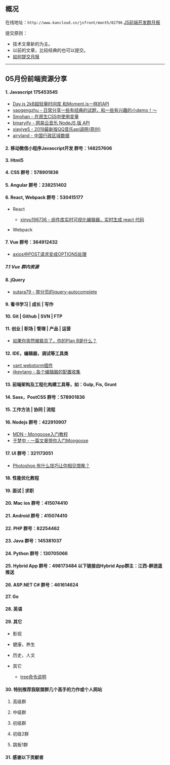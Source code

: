 ## 概况

在线地址：`http://www.kancloud.cn/jsfront/month/82796` [JS前端开发群月报](http://www.kancloud.cn/jsfront/month/82796)


提交原则：

- 技术文章新的为主。
- 以前的文章，比较经典的也可以提交。
- [如何提交月报](http://www.kancloud.cn/jsfront/month/227309)

---


## 05月份前端资源分享
#### 1. Javascript 175453545
- [Day.js 2kB超轻量时间库 和Moment.js一样的API](https://juejin.im/post/5ade86ce518825673277da67)
- [yaogengzhu - 日常分享一些有经典的试题，和一些有兴趣的小demo！～](https://github.com/yaogengzhu/life-share)
- [Smohan - 在原生CSS中使用变量](https://juejin.im/post/5a958ea66fb9a06346202540)
- [binaryify - 网易云音乐 NodeJS 版 API](https://binaryify.github.io/NeteaseCloudMusicApi/#/)
- [xiayiye5 - 2019最新版QQ音乐api调用(原创)](https://blog.csdn.net/xiayiye5/article/details/79487560)
- [airyland - 中国行政区域数据](https://github.com/airyland/china-area-data)

#### 2. 移动微信小程序Javascript开发 群号：148257606

#### 3. Html5

#### 4. CSS  群号：578901836

#### 5. Angular 群号：238251402

#### 6. React, Webpack 群号：530415177
- React

  - [xinyu198736 - 组件库实时可视化编辑器，实时生成 react 代码](https://github.com/xinyu198736/antd-visual-editor)

- Webpack



#### 7. Vue 群号：364912432
- [axios中POST请求变成OPTIONS处理](https://juejin.im/post/5b505321f265da0f700709ea)

##### 7.1 Vue 群内资源


#### 8. jQuery
- [sutara79 - 带分页的jquery-autocomplete](https://github.com/sutara79/jquery.ajax-combobox/)

#### 9. 看书学习 | 成长 | 写作

#### 10. Git | Github | SVN | FTP

#### 11. 创业 | 职场 | 管理 | 产品 | 运营
- [如果你突然被裁员了，你的Plan B是什么？](https://www.zhihu.com/question/327280140)

#### 12. IDE，编辑器，调试等工具类
- [vant webstorm插件](http://plugins.jetbrains.com/plugin/11148-vant-plugin)
- [jikeytang - 各个编辑器的配置收集](https://github.com/jikeytang/Idea-Settings)

#### 13. 前端架构及工程化构建工具等，如：Gulp, Fis, Grunt

#### 14. Sass，PostCSS  群号：578901836

#### 15. 工作方法 | 协同 | 流程

#### 16. Nodejs 群号：422910907
- [MDN - Mongoose入门教程](https://developer.mozilla.org/zh-CN/docs/learn/Server-side/Express_Nodejs/mongoose)
- [于梦中 - 一篇文章带你入门Mongoose](https://segmentfault.com/a/1190000012095054)

#### 17. UI 群号：321173051
- [Photoshop 有什么技巧让你相见恨晚？](https://www.zhihu.com/question/27914845)

#### 18. 性能优化教程

#### 19. 面试 | 求职

#### 20. Mac ios 群号：415074410

#### 21. Android 群号：415074410

#### 22. PHP 群号：82254462

#### 23. Java 群号：145381037

#### 24. Python 群号：130705066

#### 25. Hybrid App 群号：498173484 以下链接由Hybrid App群主：江西-醉逍遥推送

#### 26. ASP.NET C# 群号：461614624

#### 27. Go

#### 28. 英语

#### 29. 其它

- 影视


- 健康，养生


- 历史，人文


- 其它

  - [tree命令说明](https://www.jianshu.com/p/15a96c1de695)


#### 30. 特别推荐我联盟群几个高手的力作或个人网站

1. 高级群



2. 中级群


3. 初级群

4. 初级2群


5. 跳板1群


#### 31. 感谢以下贡献者

